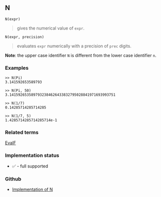 ## N

```
N(expr)
```

> gives the numerical value of `expr`.  


```
N(expr, precision)
```

> evaluates `expr` numerically with a precision of `prec` digits.  


**Note**: the upper case identifier `N` is different from the lower case identifier `n`.
 
### Examples 

``` 
>> N(Pi)
3.141592653589793

>> N(Pi, 50)
3.1415926535897932384626433832795028841971693993751

>> N(1/7)
0.14285714285714285

>> N(1/7, 5)
1.4285714285714285714e-1
```
 
### Related terms 
[EvalF](EvalF.md)
 






### Implementation status

* &#x2705; - full supported

### Github

* [Implementation of N](https://github.com/axkr/symja_android_library/blob/master/symja_android_library/matheclipse-core/src/main/java/org/matheclipse/core/reflection/system/N.java#L62) 
